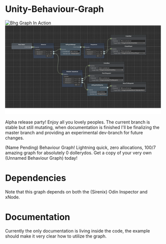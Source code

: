 # Unity-Behaviour-Graph

![Bhg Graph In Action](https://github.com/CoffeeVampir3/Unity-Behaviour-Graph/blob/screenshots/xcmVMqJWjm.gif)
![Bhg Graph Example](https://github.com/CoffeeVampir3/Unity-Behaviour-Graph/blob/screenshots/graphsneak.png)

Alpha release party! Enjoy all you lovely peoples. The current branch is stable but still mutating, when documentation is finished I'll be finalizing the master branch and providing an experimental dev-branch for future changes.

(Name Pending) Behaviour Graph! Lightning quick, zero allocations, 100/7 amazing graph for absolutely 0 dollerydos. Get a copy of your very own (Unnamed Behaviour Graph) today!

# Dependencies

Note that this graph depends on both the (Sirenix) Odin Inspector and xNode.

# Documentation

Currently the only documentation is living inside the code, the example should make it very clear how to utilize the graph.
